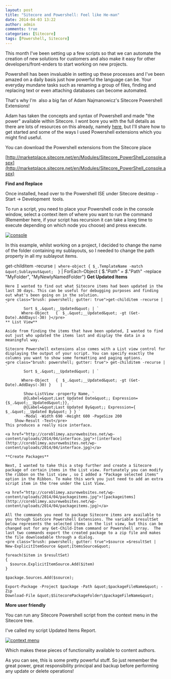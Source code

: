 ```yaml
---
layout: post
title: "Sitecore and Powershell: Feel like He-man"
date: 2014-04-03 13:22
author: admin
comments: true
categories: [Sitecore]
tags: [Powershell, Sitecore]
---
```

This month I've been setting up a few scripts so that we can automate the creation of new solutions for customers and also make it easy for other developers/front-enders to start working on new projects.

Powershell has been invaluable in setting up these processes and I've been amazed on a daily basis just how powerful the language can be. Your everyday mundane tasks such as renaming a group of files, finding and replacing text or even attaching databases can become automated.

That's why I'm  also a big fan of Adam Najmanowicz's Sitecore Powershell Extensions!

Adam has taken the concepts and syntax of Powershell and made "the power" available within Sitecore. I wont bore you with the full details as there are lots of resources on this already, namely [here](http://blog.najmanowicz.com/sitecore-powershell-console/), but I'll share how to get started and some of the ways I used Powershell extensions which you might find useful.

You can download the Powershell extensions from the Sitecore place

[http://marketplace.sitecore.net/en/Modules/Sitecore_PowerShell_console.aspx](http://marketplace.sitecore.net/en/Modules/Sitecore_PowerShell_console.aspx)

**Find and Replace**

Once installed, head over to the Powershell ISE under Sitecore desktop - Start -&gt; Development  tools.

To run a script, you need to place your Powershell code in the console window, select a context item of where you want to run the command (Remember here, if your script has recursion it can take a long time to execute depending on which node you choose) and press execute.

<a href="http://coreblimey.azurewebsites.net/wp-content/uploads/2014/04/console.jpg">![console](http://coreblimey.azurewebsites.net/wp-content/uploads/2014/04/console.jpg)</a>

In this example, whilst working on a project, I decided to change the name of the folder containing my sublayouts, so I needed to change the path property in all my sublayout items.


get-childitem -recurse `
      | where-object { $_.TemplateName -match &quot;Sublayout&quot;  } `
      |  ForEach-Object { $_.&quot;Path&quot; = $_.&quot;Path&quot;  -replace &quot;MyFolder&quot;, &quot;MyNewlyNamedFolder&quot;}</pre>
    **Get Updated Items**
    
    Here I wanted to find out what Sitecore items had been updated in the last 30 days. This can be useful for debugging purposes and finding out what's been going on in the solution.
    <pre class="brush: powershell; gutter: true">get-childitem -recurse | `
            Sort $_.&quot;__Updated&quot; | `       
           Where-Object   {  $_.&quot;__Updated&quot; -gt (Get-Date).AddDays(-30) }</pre>
    ** List View**
    
    Aside from finding the items that have been updated, I wanted to find out just who updated the items last and display the data in a meaningful way.
    
    Sitecore Powershell extensions also comes with a List view control for displaying the output of your script. You can specify exactly the columns you want to show some formatting and paging options.
    <pre class="brush: powershell; gutter: true"> get-childitem -recurse | `
            Sort $_.&quot;__Updated&quot; | `
    
           Where-Object   {  $_.&quot;__Updated&quot; -gt (Get-Date).AddDays(-30) }    |
    
            Show-ListView -property Name, `
            @{Label=&quot;Last Updated Date&quot;; Expression={$_.&quot;__Updated&quot;}}, `
            @{Label=&quot;Last Updated By&quot;; Expression={ $_.&quot;__Updated By&quot; } } `
            -Modal -Width 690 -Height 600 -PageSize 200
        Show-Result -Text</pre>
    This produces a really nice interface.
    
    <a href="http://coreblimey.azurewebsites.net/wp-content/uploads/2014/04/interface.jpg">![interface](http://coreblimey.azurewebsites.net/wp-content/uploads/2014/04/interface.jpg)</a>
    
    **Create Packages**
    
    Next, I wanted to take this a step further and create a Sitecore package of certain items in the List view. Fortunately you can modify the ribbon on the list view , so I added a "Package selected items" option in the Ribbon. To make this work you just need to add an extra script item in the tree under the List View.
    
    <a href="http://coreblimey.azurewebsites.net/wp-content/uploads/2014/04/packageitems.jpg">![packageitems](http://coreblimey.azurewebsites.net/wp-content/uploads/2014/04/packageitems.jpg)</a>
    
    All the commands you need to package Sitecore items are available to you through Sietcore Powershell Extensions. The variable $resultSet below represents the selected items in the list view, but this can be changed out for any Get-Child-Item command or Powershell array.  The last two commands export the created package to a zip file and makes the file downloadable through a dialog.
    <pre class="brush: powershell; gutter: true">$source =$resultSet | New-ExplicitItemSource &quot;ItemsSource&quot; 
    
    foreach($item in $resultSet)
    {
      $source.ExplicitItemSource.Add($item)
    }
    
    $package.Sources.Add($source);
    
    Export-Package -Project $package -Path &quot;$packageFileName&quot; -Zip
    Download-File &quot;$SitecorePackageFolder\$packageFileName&quot;

**More user friendly**

You can run any Sitecore Powershell script from the context menu in the Sitecore tree.

I've called my script Updated Items Report.

<a href="http://coreblimey.azurewebsites.net/wp-content/uploads/2014/04/context-menu.jpg">![context menu](http://coreblimey.azurewebsites.net/wp-content/uploads/2014/04/context-menu.jpg)</a>

Which makes these pieces of functionality available to content authors.

As you can see, this is some pretty powerful stuff. So just remember the great power, great responsibility principal and backup before performing any update or delete operations!
